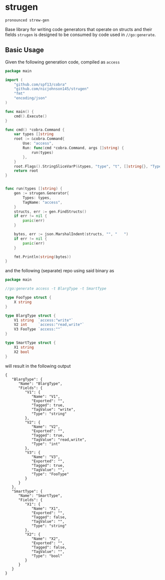 # strugen

```
pronounced strew-gen
```

Base library for writing code generators that operate on structs and their fields
`strugen` is designed to be consumed by code used in `//go:generate`. 

## Basic Usage

Given the following generation code, compiled as `access`

```go
package main

import (
	"github.com/spf13/cobra"
	"github.com/nicjohnson145/strugen"
	"fmt"
    "encoding/json"
)

func main() {
    cmd().Execute()
}

func cmd() *cobra.Command {
	var types []string
	root := &cobra.Command{
		Use: "access",
		Run: func(cmd *cobra.Command, args []string) {
			run(types)
		},
	}
	root.Flags().StringSliceVarP(&types, "type", "t", []string{}, "Types to generate for")
	return root
}


func run(types []string) {
	gen := strugen.Generator{
		Types: types,
		TagName: "access",
	}
	structs, err := gen.FindStructs()
	if err != nil {
        panic(err)
	}

	bytes, err := json.MarshalIndent(structs, "", "   ")
	if err != nil {
		panic(err)
	}

	fmt.Println(string(bytes))
}
```

and the following (separate) repo using said binary as 

```go
package main

//go:generate access -t BlargType -t SmartType

type FooType struct {
	X string
}

type BlargType struct {
	V1 string  `access:"write"`
	V2 int     `access:"read,write"`
	V3 FooType `access:""`
}

type SmartType struct {
	X1 string
	X2 bool
}
```

will result in the following output

```
{
   "BlargType": {
      "Name": "BlargType",
      "Fields": {
         "V1": {
            "Name": "V1",
            "Exported": "",
            "Tagged": true,
            "TagValue": "write",
            "Type": "string"
         },
         "V2": {
            "Name": "V2",
            "Exported": "",
            "Tagged": true,
            "TagValue": "read,write",
            "Type": "int"
         },
         "V3": {
            "Name": "V3",
            "Exported": "",
            "Tagged": true,
            "TagValue": "",
            "Type": "FooType"
         }
      }
   },
   "SmartType": {
      "Name": "SmartType",
      "Fields": {
         "X1": {
            "Name": "X1",
            "Exported": "",
            "Tagged": false,
            "TagValue": "",
            "Type": "string"
         },
         "X2": {
            "Name": "X2",
            "Exported": "",
            "Tagged": false,
            "TagValue": "",
            "Type": "bool"
         }
      }
   }
}
```
